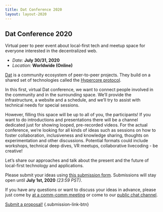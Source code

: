 ```yaml
---
title: Dat Conference 2020
layout: layout-2020
---
```


## Dat Conference 2020

Virtual peer to peer event about local-first tech and meetup space for everyone interested in the decentralized web.

- _Date:_ **July 30/31, 2020**
- _Location:_ **Worldwide (Online)**

[Dat](https://dat.foundation) is a community ecosystem of peer-to-peer projects. They build on a shared set of technologies called the [Hypercore protocol](https://hypercore-protocol.org). 

In this first, virtual Dat conference, we want to connect people involved in the community and in the surrounding space. We’ll provide the infrastructure, a website and a schedule, and we’ll try to assist with technical needs for special sessions.

However, filling this space will be up to all of you, the participants! If you want to do introductions and presentations there will be a channel dedicated just for showing looped, pre-recorded videos. For the actual conference, we’re looking for all kinds of ideas such as sessions on how to foster collaboration, inclusiveness and knowledge sharing, thoughts on experimentation and other discussions. Potential formats could include workshops, technical deep dives, VR meetups, collaborative livecoding - be creative!

Let’s share our approaches and talk about the present and the future of local-first technology and applications.

Please submit your ideas using [this submission form][gform-submissions]. Submissions will stay open until **July 1st, 2020** _(23:59 PST)_. 

If you have any questions or want to discuss your ideas in advance, please just come by [at a comm-comm meeting](https://github.com/datproject/comm-comm/issues?q=is%3Aissue+is%3Aopen+label%3Ameeting) or come to our [public chat channel](https://dat.foundation/community/chat/).

[Submit a proposal!][gform-submissions] {.submission-link-btn}


  [gform-submissions]: https://forms.gle/cdGu39dxqSQRdcJCA
  [new-propsal-ghissue]: https://github.com/datproject/public-events/issues/new?assignees=&labels=proposal&template=proposal.md&title=

